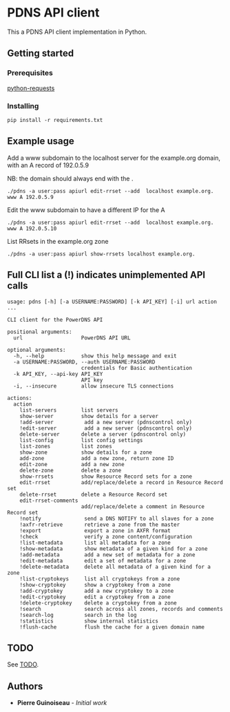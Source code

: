 # PDNS API client

This a PDNS API client implementation in Python.

## Getting started

### Prerequisites

[python-requests](http://docs.python-requests.org/)

### Installing

```
pip install -r requirements.txt
```

## Example usage
Add a www subdomain to the localhost server for the example.org domain, with an A record of 192.0.5.9

NB: the domain should always end with the .
```
./pdns -a user:pass apiurl edit-rrset --add  localhost example.org. www A 192.0.5.9
```
Edit the www subdomain to have a different IP for the A
```
./pdns -a user:pass apiurl edit-rrset --add  localhost example.org. www A 192.0.5.10
```
List RRsets in the example.org zone
```
./pdns -a user:pass apiurl show-rrsets localhost example.org.
```

## Full CLI list a (!) indicates unimplemented API calls
```
usage: pdns [-h] [-a USERNAME:PASSWORD] [-k API_KEY] [-i] url action ...

CLI client for the PowerDNS API

positional arguments:
  url                   PowerDNS API URL

optional arguments:
  -h, --help            show this help message and exit
  -a USERNAME:PASSWORD, --auth USERNAME:PASSWORD
                        credentials for Basic authentication
  -k API_KEY, --api-key API_KEY
                        API key
  -i, --insecure        allow insecure TLS connections

actions:
  action
    list-servers        list servers
    show-server         show details for a server
    !add-server          add a new server (pdnscontrol only) 
    !edit-server         add a new server (pdnscontrol only)
    delete-server       delete a server (pdnscontrol only)
    list-config         list config settings
    list-zones          list zones
    show-zone           show details for a zone
    add-zone            add a new zone, return zone ID
    edit-zone           add a new zone
    delete-zone         delete a zone
    show-rrsets         show Resource Record sets for a zone
    edit-rrset          add/replace/delete a record in Resource Record set
    delete-rrset        delete a Resource Record set
    edit-rrset-comments
                        add/replace/delete a comment in Resource Record set
    !notify              send a DNS NOTIFY to all slaves for a zone
    !axfr-retrieve       retrieve a zone from the master
    !export              export a zone in AXFR format
    !check               verify a zone content/configuration
    !list-metadata       list all metadata for a zone
    !show-metadata       show metadata of a given kind for a zone
    !add-metadata        add a new set of metadata for a zone
    !edit-metadata       edit a set of metadata for a zone
    !delete-metadata     delete all metadata of a given kind for a zone
    !list-cryptokeys     list all cryptokeys from a zone
    !show-cryptokey      show a cryptokey from a zone
    !add-cryptokey       add a new cryptokey to a zone
    !edit-cryptokey      edit a cryptokey from a zone
    !delete-cryptokey    delete a cryptokey from a zone
    !search              search across all zones, records and comments
    !search-log          search in the log
    !statistics          show internal statistics
    !flush-cache         flush the cache for a given domain name
```
## TODO

See [TODO](TODO.md).

## Authors

* **Pierre Guinoiseau** - *Initial work*
